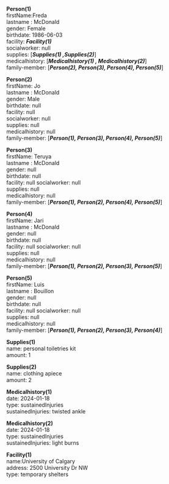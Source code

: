 
**Person(1)** <br>
firstName:Freda <br>
lastname : McDonald <br>
gender: Female<br>
birthdate: 1986-06-03<br>
facility: <em><strong>Facility(1)</em></strong><br>
socialworker: null<br>
supplies: [<em><strong>Supplies(1) ,Supplies(2)</em></strong>]<br>
medicalhistory: [<em><strong>Medicalhistory(1) , Medicalhistory(2)</em></strong>]<br>
family-member: [<em><strong>Person(2), Person(3), Person(4), Person(5)</em></strong>]<br>

<strong>Person(2)</strong><br>
firstName: Jo <br>
lastname : McDonald <br>
gender: Male <br>
birthdate: null<br>
facility: null <br>
socialworker: null<br>
supplies: null<br>
medicalhistory: null<br>
family-member: [<em><strong>Person(1), Person(3), Person(4), Person(5)</em></strong>]<br>

<strong>Person(3)</strong><br>
firstName: Teruya <br>
lastname : McDonald <br>
gender: null<br>
birthdate: null<br>
facility: null
socialworker: null<br>
supplies: null<br>
medicalhistory: null<br>
family-member: [<em><strong>Person(1), Person(2), Person(4), Person(5)</em></strong>]<br>

<strong>Person(4)</strong><br>
firstName: Jari <br>
lastname : McDonald <br>
gender: null<br>
birthdate: null<br>
facility: null
socialworker: null<br>
supplies: null<br>
medicalhistory: null<br>
family-member: [<em><strong>Person(1), Person(2), Person(3), Person(5)</em></strong>]<br>

<strong>Person(5)</strong><br>
firstName: Luis <br>
lastname : Bouillon <br>
gender: null<br>
birthdate: null<br>
facility: null
socialworker: null<br>
supplies: null<br>
medicalhistory: null<br>
family-member: [<em><strong>Person(1), Person(2), Person(3), Person(4)</em></strong>]<br>

**Supplies(1)**<br>
name: personal toiletries kit<br>
amount: 1<br>

**Supplies(2)**<br>
name: clothing apiece<br>
amount: 2<br>

**Medicalhistory(1)**<br>
date: 2024-01-18<br>
type: sustainedInjuries<br>
sustainedInjuries: twisted ankle<br>

**Medicalhistory(2)**<br>
date: 2024-01-18<br>
type: sustainedInjuries<br>
sustainedInjuries: light burns<br>

**Facility(1)**<br>
name:University of Calgary<br>
address: 2500 University Dr NW<br>
type: temporary shelters<br>